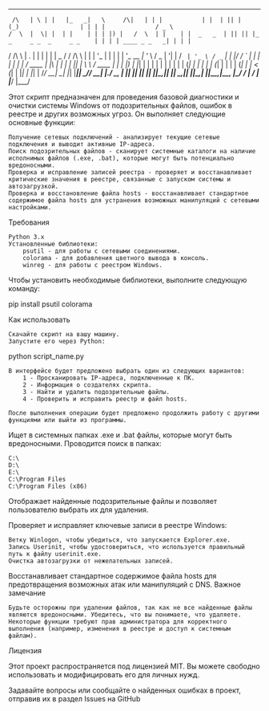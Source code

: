 _   _ _______ _____ _____         _______   _             _    _  _                    _                   _   _                ___  
     /\   | \ | |   |_   _|   \     /\|   | | |           | |  | || |                  (_)                 | | | |              / _ \ 
    /  \  |  \| |  | |    | | | |) |   /  \  | |    | |  _   _  | || || |_ _     _ _  _     _ _    | | | | ____ _ _   _| | | |
   / /\ \ | .  |  | |    | | |  _  /   / /\ \ | |    | '_ \| | | | | '_ \__   _| '_ \ / _ | '| |  / _` | '_ \ / _` | | |/ / _` | | | | | | |
  / ____ \| |\  |  | |   _| |_| | \ \  / ____ \| |    | |_) | |_| | | | | | | | | | | (_| | |  | | | (_| | | | | (_| | |   < (_| | |_| | |_| |
 /_/    \_\_| \_|  |_|  |_____|_|  \_\/_/    \_\_|    |_./ \__, | |_| |_| |_| |_| |_|\__,_|_|  |_|  \__,_|_| |_|\__,_| |_|\_\__,_|\__, |\___/ 
                                                              / |                                                                  / |      
                                                             |___/                                                                  |___/
                                                             
Этот скрипт предназначен для проведения базовой диагностики и очистки системы Windows от подозрительных файлов, ошибок в реестре и других возможных угроз. Он выполняет следующие основные функции:

    Получение сетевых подключений - анализирует текущие сетевые подключения и выводит активные IP-адреса.
    Поиск подозрительных файлов - сканирует системные каталоги на наличие исполнимых файлов (.exe, .bat), которые могут быть потенциально вредоносными.
    Проверка и исправление записей реестра - проверяет и восстанавливает критические значения в реестре, связанные с запуском системы и автозагрузкой.
    Проверка и восстановление файла hosts - восстанавливает стандартное содержимое файла hosts для устранения возможных манипуляций с сетевыми настройками.

Требования

    Python 3.x
    Установленные библиотеки:
        psutil - для работы с сетевыми соединениями.
        colorama - для добавления цветного вывода в консоль.
        winreg - для работы с реестром Windows.

Чтобы установить необходимые библиотеки, выполните следующую команду:

pip install psutil colorama

Как использовать

    Скачайте скрипт на вашу машину.
    Запустите его через Python:

python script_name.py

    В интерфейсе будет предложено выбрать один из следующих вариантов:
        1 - Просканировать IP-адреса, подключенные к ПК.
        2 - Информация о создателях скрипта.
        3 - Найти и удалить подозрительные файлы.
        4 - Проверить и исправить реестр и файл hosts.

    После выполнения операции будет предложено продолжить работу с другими функциями или выйти из программы.


Ищет в системных папках .exe и .bat файлы, которые могут быть вредоносными. Проводится поиск в папках:

    C:\
    D:\
    E:\
    C:\Program Files
    C:\Program Files (x86)

Отображает найденные подозрительные файлы и позволяет пользователю выбрать их для удаления.

Проверяет и исправляет ключевые записи в реестре Windows:

    Ветку Winlogon, чтобы убедиться, что запускается Explorer.exe.
    Запись Userinit, чтобы удостовериться, что используется правильный путь к файлу userinit.exe.
    Очистка автозагрузки от нежелательных записей.


Восстанавливает стандартное содержимое файла hosts для предотвращения возможных атак или манипуляций с DNS.
Важное замечание

    Будьте осторожны при удалении файлов, так как не все найденные файлы являются вредоносными. Убедитесь, что вы понимаете, что удаляете.
    Некоторые функции требуют прав администратора для корректного выполнения (например, изменения в реестре и доступ к системным файлам).

Лицензия

Этот проект распространяется под лицензией MIT. Вы можете свободно использовать и модифицировать его для личных нужд.

Задавайте вопросы или сообщайте о найденных ошибках в проект, отправив их в раздел Issues на GitHub
